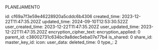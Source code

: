 PLANEJAMENTO

id: cf69a7f3e59e46228920a5cddc6b4306
created_time: 2023-12-22T11:47:35.202Z
updated_time: 2024-09-10T12:53:30.522Z
user_created_time: 2023-12-22T11:47:35.202Z
user_updated_time: 2023-12-22T11:47:35.202Z
encryption_cipher_text: 
encryption_applied: 0
parent_id: c38002731c634bc9a8dec5eba07e77b4
is_shared: 0
share_id: 
master_key_id: 
icon: 
user_data: 
deleted_time: 0
type_: 2